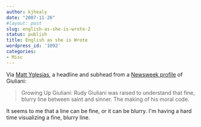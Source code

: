 ```yaml
---
author: kjhealy
date: "2007-11-26"
#layout: post
slug: english-as-she-is-wrote-2
status: publish
title: English as she is Wrote
wordpress_id: '1092'
categories:
- Misc
---
```


Via [Matt Yglesias](http://matthewyglesias.theatlantic.com/archives/2007/11/i_guess_its_not_gotcha_journal.php), a headline and subhead from a [Newsweek profile](http://www.newsweek.com/id/72121) of Giuliani:

> Growing Up Giuliani: Rudy Giuliani was raised to understand that fine, blurry line between saint and sinner. The making of his moral code.

It seems to me that a line can be fine, or it can be blurry. I'm having a hard time visualizing a fine, blurry line.
